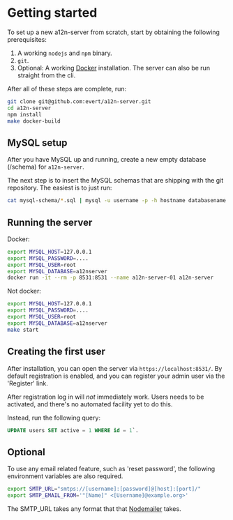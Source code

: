 Getting started
===============

To set up a new a12n-server from scratch, start by obtaining the following
prerequisites:

1. A working `nodejs` and `npm` binary.
2. `git`.
3. Optional: A working [Docker][1] installation. The server can also be run
   straight from the cli.


After all of these steps are complete, run:

```sh
git clone git@github.com:evert/a12n-server.git
cd a12n-server
npm install
make docker-build
```

MySQL setup
-----------

After you have MySQL up and running, create a new empty database (/schema) for
`a12n-server`.

The next step is to insert the MySQL schemas that are shipping with the git
repository. The easiest is to just run:

```sh
cat mysql-schema/*.sql | mysql -u username -p -h hostname databasename 
```

Running the server
------------------

Docker:

```sh
export MYSQL_HOST=127.0.0.1
export MYSQL_PASSWORD=....
export MYSQL_USER=root
export MYSQL_DATABASE=a12nserver
docker run -it --rm -p 8531:8531 --name a12n-server-01 a12n-server
```

Not docker:

```sh
export MYSQL_HOST=127.0.0.1
export MYSQL_PASSWORD=....
export MYSQL_USER=root
export MYSQL_DATABASE=a12nserver
make start
```

Creating the first user
-----------------------

After installation, you can open the server via `https://localhost:8531/`.
By default registration is enabled, and you can register your admin user
via the 'Register' link.

After registration log in will _not_ immediately work. Users needs to be
activated, and there's no automated facility yet to do this.

Instead, run the following query:

```sql
UPDATE users SET active = 1 WHERE id = 1`.
```

Optional
--------

To use any email related feature, such as 'reset password', the following environment variables are also required.

```sh
export SMTP_URL="smtps://[username]:[password]@[host]:[port]/"
export SMTP_EMAIL_FROM='"[Name]" <[Username]@example.org>'
```
The SMTP_URL takes any format that that [Nodemailer](https://nodemailer.com/smtp/) takes.

[1]: https://www.docker.com/
